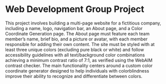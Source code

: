 # Web Development Group Project

This project involves building a multi-page website for a fictitious company, including a name, logo, navigation bar, an About page, and a Color Coordinate Generation page. The About page must feature each team member’s name, brief bio, and a picture or avatar, with each member responsible for adding their own content. The site must be styled with at least three unique colors (excluding pure black or white) and follow accessibility guidelines with all text/background color combinations achieving a minimum contrast ratio of 7:1, as verified using the WebAIM contrast checker. The main functionality centers around a custom color coordinate generator designed to help individuals with colorblindness improve their ability to recognize and differentiate between colors.
